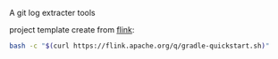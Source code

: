 A git log extracter tools

project template create from [flink](https://nightlies.apache.org/flink/flink-docs-release-1.10/dev/projectsetup/java_api_quickstart.html#gradle):
```bash
bash -c "$(curl https://flink.apache.org/q/gradle-quickstart.sh)"
```
